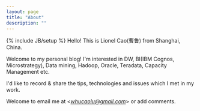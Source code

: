 ```yaml
---
layout: page
title: "About"
description: ""
---
```

{% include JB/setup %}
Hello! This is Lionel Cao(曹鲁) from Shanghai, China.

Welcome to my personal blog! I'm interested in DW, BI(IBM Cognos, Microstrategy), Data mining, Hadoop, Oracle, Teradata, Capacity Management etc.

I'd like to record & share the tips, technologies and issues which I met in  my work.

Welcome to email me at <*whucaolu@gmail.com*> or add comments.

